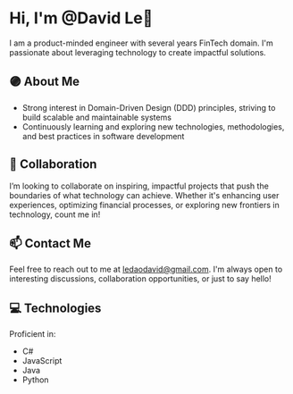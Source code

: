 # Hi, I'm @David Le👋
I am a product-minded engineer with several years FinTech domain. I'm passionate about leveraging technology to create impactful solutions.

## 🟣 About Me
- Strong interest in Domain-Driven Design (DDD) principles, striving to build scalable and maintainable systems
- Continuously learning and exploring new technologies, methodologies, and best practices in software development

## 💞️ Collaboration
I’m looking to collaborate on inspiring, impactful projects that push the boundaries of what technology can achieve. Whether it's enhancing user experiences, optimizing financial processes, or exploring new frontiers in technology, count me in!

## 📫 Contact Me
Feel free to reach out to me at ledaodavid@gmail.com. I'm always open to interesting discussions, collaboration opportunities, or just to say hello!

## 💻 Technologies
Proficient in:

- C#
- JavaScript
- Java
- Python
